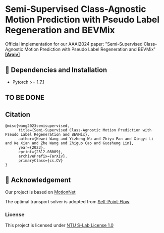 # Semi-Supervised Class-Agnostic Motion Prediction with Pseudo Label Regeneration and BEVMix
Official implementation for our AAAI2024 paper: "Semi-Supervised Class-Agnostic Motion Prediction with Pseudo Label Regeneration and BEVMix" [**[Arxiv]**](https://arxiv.org/abs/2312.08009)

## 🔨 Dependencies and Installation
- Pytorch >= 1.7.1
## TO BE DONE

## Citation
```
@misc{wang2023semisupervised,
      title={Semi-Supervised Class-Agnostic Motion Prediction with Pseudo Label Regeneration and BEVMix}, 
      author={Kewei Wang and Yizheng Wu and Zhiyu Pan and Xingyi Li and Ke Xian and Zhe Wang and Zhiguo Cao and Guosheng Lin},
      year={2023},
      eprint={2312.08009},
      archivePrefix={arXiv},
      primaryClass={cs.CV}
}
```

## 🍭 Acknowledgement
Our project is based on
[MotionNet](https://github.com/pxiangwu/MotionNet)

The optimal transport solver is adopted from
[Self-Point-Flow](https://github.com/L1bra1/Self-Point-Flow)

### License
This project is licensed under [NTU S-Lab License 1.0](LICENSE) 
